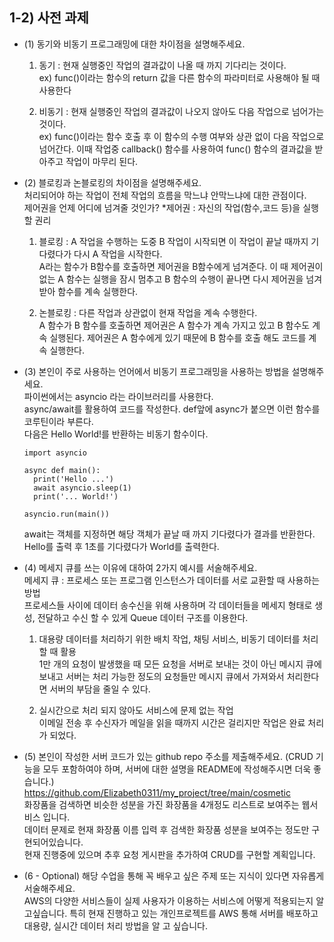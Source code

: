 ## 1-2) 사전 과제

- (1) 동기와 비동기 프로그래밍에 대한 차이점을 설명해주세요.
     1. 동기 : 현재 실행중인 작업의 결과값이 나올 때 까지 기다리는 것이다.  
     ex) func()이라는 함수의 return 값을 다른 함수의 파라미터로 사용해야 될 때 사용한다
     
     3. 비동기 :  현재 실행중인 작업의 결과값이 나오지 않아도 다음 작업으로 넘어가는 것이다.  
     ex) func()이라는 함수 호출 후 이 함수의 수행 여부와 상관 없이 다음 작업으로 넘어간다.
     이때 작업중 callback() 함수를 사용하여 func() 함수의 결과값을 받아주고 작업이 마무리 된다.  
      
- (2) 블로킹과 논블로킹의 차이점을 설명해주세요.  
    처리되어야 하는 작업이 전체 작업의 흐름을 막느냐 안막느냐에 대한 관점이다.  
    제어권을 언제 어디에 넘겨줄 것인가?   *제어권 : 자신의 작업(함수,코드 등)을 실행할 권리 
    
    1. 블로킹 : A 작업을 수행하는 도중 B 작업이 시작되면 이 작업이 끝날 때까지 기다렸다가 다시 A 작업을 시작한다.  
    A라는 함수가 B함수를 호출하면 제어권을 B함수에게 넘겨준다. 이 때 제어권이 없는 A 함수는 실행을 잠시 멈추고 B 함수의 수행이 끝나면 다시 제어권을 넘겨받아 함수를 계속 실행한다. 

    2. 논블로킹 : 다른 작업과 상관없이 현재 작업을 계속 수행한다.  
    A 함수가 B 함수를 호출하면 제어권은 A 함수가 계속 가지고 있고 B 함수도 계속 실행된다. 제어권은 A 함수에게 있기 때문에 B 함수를 호출 해도 코드를 계속 실행한다.  
    
- (3) 본인이 주로 사용하는 언어에서 비동기 프로그래밍을 사용하는 방법을 설명해주세요.  
     파이썬에서는 asyncio 라는 라이브러리를 사용한다.  
     async/await를 활용하여 코드를 작성한다. def앞에 async가 붙으면 이런 함수를 코루틴이라 부른다.  
     다음은 Hello World!를 반환하는 비동기 함수이다.  
     
    ```
    import asyncio

    async def main():
      print('Hello ...')
      await asyncio.sleep(1)
      print('... World!')

    asyncio.run(main())
    ```  
    await는 객체를 지정하면 해당 객체가 끝날 때 까지 기다렸다가 결과를 반환한다.  
    Hello를 출력 후 1초를 기다렸다가 World를 출력한다.
    
- (4) 메세지 큐를 쓰는 이유에 대하여 2가지 예시를 서술해주세요.  
     메세지 큐 : 프로세스 또는 프로그램 인스턴스가 데이터를 서로 교환할 때 사용하는 방법  
              프로세스들 사이에 데이터 송수신을 위해 사용하며 각 데이터들을 메세지 형태로 생성, 전달하고 수신 할 수 있게 Queue 데이터 구조를 이용한다.  
     
     1. 대용량 데이터를 처리하기 위한 배치 작업, 채팅 서비스, 비동기 데이터를 처리 할 때 활용  
     1만 개의 요청이 발생했을 때 모든 요청을 서버로 보내는 것이 아닌 메시지 큐에 보내고 서버는 처리 가능한 정도의 요청들만 메시지 큐에서 가져와서 처리한다면 서버의 부담을 줄일 수 있다.  
     
     2. 실시간으로 처리 되지 않아도 서비스에 문제 없는 작업  
     이메일 전송 후 수신자가 메일을 읽을 때까지 시간은 걸리지만 작업은 완료 처리가 되었다.  
  
- (5) 본인이 작성한 서버 코드가 있는 github repo 주소를 제출해주세요. (CRUD 기능을 모두 포함하여야 하며, 서버에 대한 설명을 README에 작성해주시면 더욱 좋습니다.)  
     https://github.com/Elizabeth0311/my_project/tree/main/cosmetic  
     화장품을 검색하면 비슷한 성분을 가진 화장품을 4개정도 리스트로 보여주는 웹서비스 입니다.  
     데이터 문제로 현재 화장품 이름 입력 후 검색한 화장품 성분을 보여주는 정도만 구현되어있습니다.   
     현재 진행중에 있으며 추후 요청 게시판을 추가하여 CRUD를 구현할 계획입니다.  
    
- (6 - Optional) 해당 수업을 통해 꼭 배우고 싶은 주제 또는 지식이 있다면 자유롭게 서술해주세요.  
  AWS의 다양한 서비스들이 실제 사용자가 이용하는 서비스에 어떻게 적용되는지 알고싶습니다. 특히 현재 진행하고 있는 개인프로젝트를 AWS 통해 서버를 배포하고  
  대용량, 실시간 데이터 처리 방법을 알 고 싶습니다.
